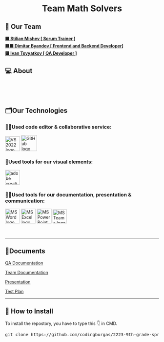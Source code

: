 <h1 align="center">Team Math Solvers</h1>

<p align="center">

</p>

## 🧒 Our Team

<b>
<a href = “https://github.com/SMMishev21> 🟦 Stilian Mishev [ Scrum Trainer ] </a><br>
<a href=“https://github.com/DKByandov21”> 🟥🟩 Dimitar Byandov [ Frontend and Backend Developer] </a><br>
<a href=“https://github.com/INTsvyatkov211”> 🟨 Ivan Tsvyatkov [ QA Developer ] </a><br>
</b>

## 💻 About
<br>
<b><p align="center">
</p></b>
<br>

## 🗂️Our Technologies

### 👨‍💻Used code editor & collaborative service:
<p align="left">
    <a href="https://visualstudio.microsoft.com/vs/"><img src="https://sparkcdnwus2.azureedge.net/sparkimageassets/XP8CDJNZKFM06W-0c5249f8-b473-4f41-aea6-45b4bfb64a9a" alt="VS 2022 logo" width=48px /></a>
    <a href="https://github.com/"><img src="https://img.icons8.com/nolan/344/github.png" alt="GitHub logo" width=52px /></a>
</p>

### 🔨Used tools for our visual elements:

<p align="left">
    <a href="https://www.adobe.com/creativecloud.html"><img src="https://www.adobe.com/content/dam/shared/images/product-icons/svg/creative-cloud.svg" alt="adobe creative cloud" width=48px /></a>
</p>

### 🔨📄Used tools for our documentation, presentation & communication:

<p align="left">
    <a href="https://www.microsoft.com/en-ww/microsoft-365/word"><img src="https://img.icons8.com/color/344/ms-word.png" alt="MS Word logo" width=48px /></a>
    <a href="https://www.microsoft.com/en-ww/microsoft-365/excel"><img src="https://img.icons8.com/color/344/ms-excel.png" alt="MS Excel logo" width=48px /></a>
    <a href="https://www.microsoft.com/en-ww/microsoft-365/powerpoint"><img src="https://img.icons8.com/color/344/ms-powerpoint.png" alt="MS PowerPoint logo" width=48px /></a>
    <a href="https://www.microsoft.com/en/microsoft-teams/group-chat-software"><img src="https://img.icons8.com/color/344/microsoft-teams.png" alt = "MS Teams logo" width=46px /></a>
</p>


<br>
<hr>

## 📄Documents



<a href="#">QA Documentation </a>


<a href="#">Team Documentation </a>


<a href="#">Presentation </a>


<a href="#">Test Plan </a>

<hr>

## 📩 How to Install

<p>To install the repostory, you have to type this 👇 in CMD.
<pre>git clone https://github.com/codingburgas/2223-9th-grade-sprint-math-games-mathsolvers.git</pre>